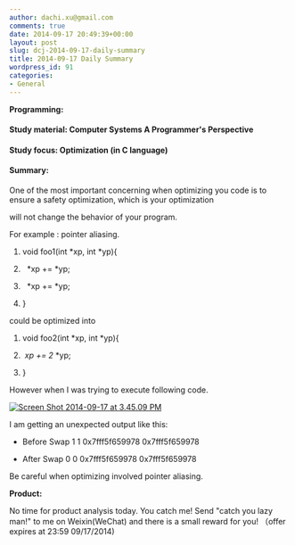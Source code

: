 ```yaml
---
author: dachi.xu@gmail.com
comments: true
date: 2014-09-17 20:49:39+00:00
layout: post
slug: dcj-2014-09-17-daily-summary
title: 2014-09-17 Daily Summary
wordpress_id: 91
categories:
- General
---
```


**Programming:**

#### Study material: Computer Systems A Programmer's Perspective

#### Study focus: Optimization (in C language)

#### Summary:

One of the most important concerning when optimizing you code is to ensure a safety optimization, which is your optimization

will not change the behavior of your program.

For example : pointer aliasing.



	
  1. void foo1(int *xp, int *yp){

	
  2.   *xp += *yp;

	
  3.   *xp += *yp;

	
  4. }


could be optimized into

	
  1. void foo2(int *xp, int *yp){

	
  2.  *xp += 2* *yp;

	
  3. }


However when I was trying to execute following code.

[![Screen Shot 2014-09-17 at 3.45.09 PM](http://dachicj.com/wp-content/uploads/2014/09/Screen-Shot-2014-09-17-at-3.45.09-PM-300x232.png)](http://dachicj.com/wp-content/uploads/2014/09/Screen-Shot-2014-09-17-at-3.45.09-PM.png)



I am getting an unexpected output like this:



	
  * Before Swap
1 1
0x7fff5f659978 0x7fff5f659978

	
  * After Swap
0 0
0x7fff5f659978 0x7fff5f659978


Be careful when optimizing involved pointer aliasing.

**Product:**

No time for product analysis today. You catch me! Send "catch you lazy man!" to me on Weixin(WeChat) and there is a small reward for you! （offer expires at 23:59 09/17/2014)
